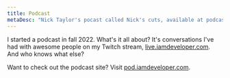 ```yaml
---
title: Podcast
metaDesc: "Nick Taylor's pocast called Nick's cuts, available at podcast.iamdeveloper.com"
---
```


I started a podcast in fall 2022. What's it all about? It's conversations I've had with awesome people on my Twitch stream, [live.iamdeveloper.com](https://live.iamdeveloper.com). And who knows what else?

<div id='buzzsprout-large-player'></div><script type='text/javascript' charset='utf-8' src='https://www.buzzsprout.com/2065897.js?container_id=buzzsprout-large-player&player=large'></script>

Want to check out the podcast site? Visit [pod.iamdeveloper.com](https://pod.iamdeveloper.com).
